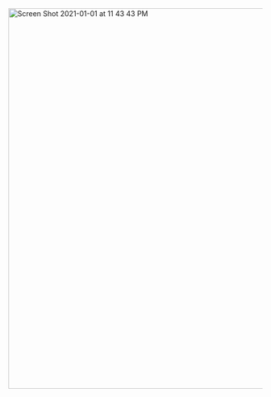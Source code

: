 
<img width="756" alt="Screen Shot 2021-01-01 at 11 43 43 PM" src="https://user-images.githubusercontent.com/66393141/103450914-42370800-4c8b-11eb-95c8-a5f94979301b.png">


